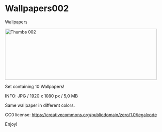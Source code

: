 # Wallpapers002
Wallpapers

<IMG SRC="http://i.imgur.com/djhRQcn.jpg" ALT="Thumbs 002" WIDTH=500 HEIGHT=168>

Set containing 10 Wallpapers!

INFO: JPG / 1920 x 1080 px / 5,0 MB

Same wallpaper in different colors.

CC0 license: https://creativecommons.org/publicdomain/zero/1.0/legalcode

Enjoy!

